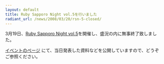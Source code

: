 ```yaml
---
layout: default
title: Ruby Sapporo Night vol.5を行いました
radiant_url: /news/2008/03/20/rsn-5-closed/
---
```

3月19日、[Ruby Sapporo Night vol.5](http://ruby-sapporo.org/news/2008/02/25/rsn-5)を開催し、盛況の内に無事終了致しました。

[イベントのページ](http://ruby-sapporo.org/events/rsn/5) にて、当日発表した資料などを公開していますので、どうぞご参照ください。

